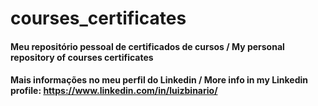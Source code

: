 # courses_certificates
#### Meu repositório pessoal de certificados de cursos / My personal repository of courses certificates
#### Mais informações no meu perfil do Linkedin / More info in my Linkedin profile: https://www.linkedin.com/in/luizbinario/
